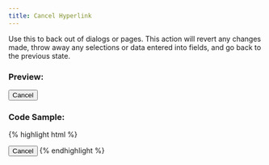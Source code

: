 ```yaml
---
title: Cancel Hyperlink
---
```


Use this to back out of dialogs or pages. This action will revert any changes made, throw away any selections or data entered into fields, and go back to the previous state.

### Preview:

<button type="button" class="btn btn-link">
  Cancel
</button>


### Code Sample:

{% highlight html %}
<!-- Cancel Link Button -->
<button type="button" class="btn btn-link">
  Cancel
</button>
{% endhighlight %}
